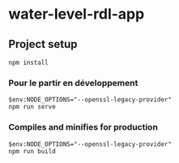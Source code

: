 # water-level-rdl-app

## Project setup
```
npm install
```

### Pour le partir en développement
```
$env:NODE_OPTIONS="--openssl-legacy-provider"
npm run serve
```

### Compiles and minifies for production
```
$env:NODE_OPTIONS="--openssl-legacy-provider"
npm run build
```

